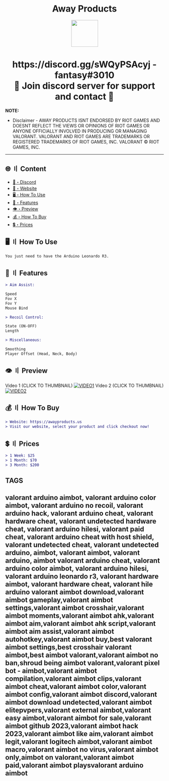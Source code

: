 <h1 align="center">
   Away Products
</h1>
<p align="center"> 
   <kbd>
   <img src="https://cdn.discordapp.com/attachments/1105563828135141407/1129860987495923885/aways.png" width="85"></img>
   </kbd>
</p>

<h1 align="center">
   https://discord.gg/sWQyPSAcyj - fantasy#3010<br>
   🔱 Join discord server for support and contact 🔱
</h1>

**NOTE:** 
- Disclaimer -
AWAY PRODUCTS ISNT ENDORSED BY RIOT GAMES AND DOESNT REFLECT THE VIEWS OR OPINIONS OF RIOT GAMES OR ANYONE OFFICIALLY INVOLVED IN PRODUCING OR MANAGING VALORANT. VALORANT AND RIOT GAMES ARE TRADEMARKS OR REGISTERED TRADEMARKS OF RIOT GAMES, INC. VALORANT © RIOT GAMES, INC.
---

## <a id="content"></a>🌐 〢 Content
- [🌌・Discord](https://discord.gg/sWQyPSAcyj)
- [🌌・Website](https://awayproducts.us)
- [🖥️・How To Use](#how-to-use)
- [🔰・Features](#features)
- [👁️・Preview](#preview)
- [💰・How To Buy](#how-to-buy)
- [💲・Prices](#prices)

## <a id="how-to-use"></a>🖥️ 〢 How To Use
```diff
You just need to have the Arduino Leonardo R3.
```

## <a id="features"></a>💎 〢 Features
```diff
> Aim Assist:

Speed
Fov X
Fov Y
Mouse Bind

> Recoil Control:

State (ON-OFF)
Length

> Miscellaneous:

Smoothing
Player Offset (Head, Neck, Body)
```

## <a id="preview"></a>👁️ 〢 Preview
Video 1 (CLICK TO THUMBNAIL)
[![VIDEO1](https://cdn.discordapp.com/attachments/1019689191807930499/1130165813060583594/1.jpg)](https://www.youtube.com/watch?v=OkqdVpgENwE "VIDEO1")
Video 2 (CLICK TO THUMBNAIL)
[![VIDEO2](https://cdn.discordapp.com/attachments/1019689191807930499/1130165813450657863/2.jpg)](https://www.youtube.com/watch?v=TKsJlltkrK8 "VIDEO2")

## <a id="how-to-buy"></a>💰 〢 How To Buy
```diff
> Website: https://awayproducts.us
> Visit our website, select your product and click checkout now! 
```

## <a id="prices"></a>💲 〢 Prices
```diff
> 1 Week: $25
> 1 Month: $70
> 3 Month: $200
```

**TAGS**
-

valorant arduino aimbot, valorant arduino color aimbot, valorant arduino no recoil, valorant arduino hack, valorant arduino cheat, valorant hardware cheat, valorant undetected hardware cheat, valorant arduino hilesi, valorant paid cheat, valorant arduino cheat with host shield, valorant undetected cheat, valorant undetected arduino, aimbot, valorant aimbot, valorant arduino, aimbot valorant arduino cheat, valorant arduino color aimbot, valorant arduino hilesi, valorant arduino leonardo r3, valorant hardware aimbot, valorant hardware cheat, valorant hile arduino valorant aimbot download,valorant aimbot gameplay,valorant aimbot settings,valorant aimbot crosshair,valorant aimbot moments,valorant aimbot ahk,valorant aimbot aim,valorant aimbot ahk script,valorant aimbot aim assist,valorant aimbot autohotkey,valorant aimbot buy,best valorant aimbot settings,best crosshair valorant aimbot,best aimbot valorant,valorant aimbot no ban,shroud being aimbot valorant,valorant pixel bot - aimbot,valorant aimbot compilation,valorant aimbot clips,valorant aimbot cheat,valorant aimbot color,valorant aimbot config,valorant aimbot discord,valorant aimbot download undetected,valorant aimbot elitepvpers,valorant external aimbot,valorant easy aimbot,valorant aimbot for sale,valorant aimbot github 2023,valorant aimbot hack 2023,valorant aimbot like aim,valorant aimbot legit,valorant logitech aimbot,valorant aimbot macro,valorant aimbot no virus,valorant aimbot only,aimbot on valorant,valorant aimbot paid,valorant aimbot playsvalorant arduino aimbot
---
